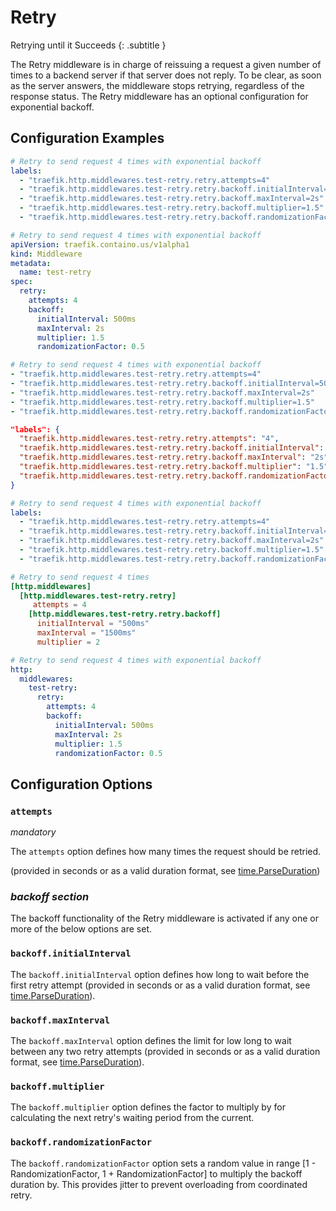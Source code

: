# Retry

Retrying until it Succeeds
{: .subtitle }

<!--
TODO: add schema
-->

The Retry middleware is in charge of reissuing a request a given number of times to a backend server if that server does not reply.
To be clear, as soon as the server answers, the middleware stops retrying, regardless of the response status.
The Retry middleware has an optional configuration for exponential backoff.

## Configuration Examples

```yaml tab="Docker"
# Retry to send request 4 times with exponential backoff
labels:
  - "traefik.http.middlewares.test-retry.retry.attempts=4"
  - "traefik.http.middlewares.test-retry.retry.backoff.initialInterval=500ms"
  - "traefik.http.middlewares.test-retry.retry.backoff.maxInterval=2s"
  - "traefik.http.middlewares.test-retry.retry.backoff.multiplier=1.5"
  - "traefik.http.middlewares.test-retry.retry.backoff.randomizationFactor=0.5"
```

```yaml tab="Kubernetes"
# Retry to send request 4 times with exponential backoff
apiVersion: traefik.containo.us/v1alpha1
kind: Middleware
metadata:
  name: test-retry
spec:
  retry:
    attempts: 4
    backoff:
      initialInterval: 500ms
      maxInterval: 2s
      multiplier: 1.5
      randomizationFactor: 0.5
```

```yaml tab="Consul Catalog"
# Retry to send request 4 times with exponential backoff
- "traefik.http.middlewares.test-retry.retry.attempts=4"
- "traefik.http.middlewares.test-retry.retry.backoff.initialInterval=500ms"
- "traefik.http.middlewares.test-retry.retry.backoff.maxInterval=2s"
- "traefik.http.middlewares.test-retry.retry.backoff.multiplier=1.5"
- "traefik.http.middlewares.test-retry.retry.backoff.randomizationFactor=0.5"
```

```json tab="Marathon"
"labels": {
  "traefik.http.middlewares.test-retry.retry.attempts": "4",
  "traefik.http.middlewares.test-retry.retry.backoff.initialInterval": "500ms",
  "traefik.http.middlewares.test-retry.retry.backoff.maxInterval": "2s",
  "traefik.http.middlewares.test-retry.retry.backoff.multiplier": "1.5",
  "traefik.http.middlewares.test-retry.retry.backoff.randomizationFactor": "0.5"
}
```

```yaml tab="Rancher"
# Retry to send request 4 times with exponential backoff
labels:
  - "traefik.http.middlewares.test-retry.retry.attempts=4"
  - "traefik.http.middlewares.test-retry.retry.backoff.initialInterval=500ms"
  - "traefik.http.middlewares.test-retry.retry.backoff.maxInterval=2s"
  - "traefik.http.middlewares.test-retry.retry.backoff.multiplier=1.5"
  - "traefik.http.middlewares.test-retry.retry.backoff.randomizationFactor=0.5"
```

```toml tab="File (TOML)"
# Retry to send request 4 times
[http.middlewares]
  [http.middlewares.test-retry.retry]
     attempts = 4
    [http.middlewares.test-retry.retry.backoff]
      initialInterval = "500ms"
      maxInterval = "1500ms"
      multiplier = 2
```

```yaml tab="File (YAML)"
# Retry to send request 4 times with exponential backoff
http:
  middlewares:
    test-retry:
      retry:
        attempts: 4
        backoff:
          initialInterval: 500ms
          maxInterval: 2s
          multiplier: 1.5
          randomizationFactor: 0.5
```

## Configuration Options

### `attempts`

_mandatory_

The `attempts` option defines how many times the request should be retried.

(provided in seconds or as a valid duration format, see [time.ParseDuration](https://golang.org/pkg/time/#ParseDuration))

### _backoff section_

The backoff functionality of the Retry middleware is activated if any one or more of the below options are set.

### `backoff.initialInterval`

The `backoff.initialInterval` option defines how long to wait before the first retry attempt (provided in seconds or as a valid duration format, see [time.ParseDuration](https://golang.org/pkg/time/#ParseDuration)).

### `backoff.maxInterval`

The `backoff.maxInterval` option defines the limit for low long to wait between any two retry attempts (provided in seconds or as a valid duration format, see [time.ParseDuration](https://golang.org/pkg/time/#ParseDuration)).

### `backoff.multiplier`

The `backoff.multiplier` option defines the factor to multiply by for calculating the next retry's waiting period from the current.

### `backoff.randomizationFactor`

The `backoff.randomizationFactor` option sets a random value in range [1 - RandomizationFactor, 1 + RandomizationFactor] to multiply the backoff duration by. This provides jitter to prevent overloading from coordinated retry.
